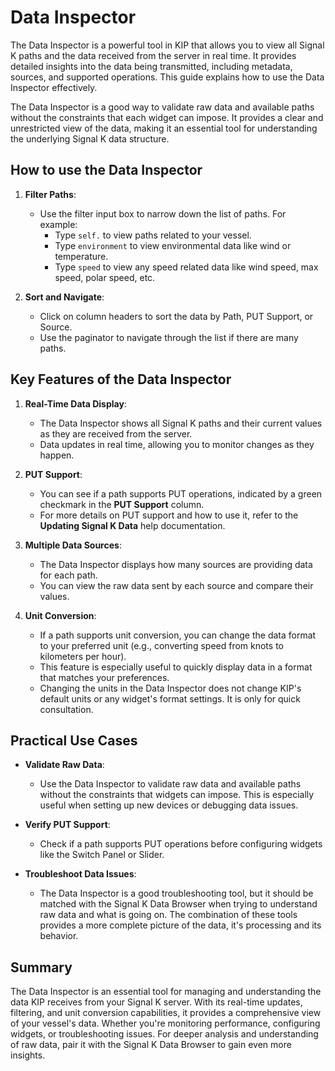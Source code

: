 # Data Inspector

The Data Inspector is a powerful tool in KIP that allows you to view all Signal K paths and the data received from the server in real time. It provides detailed insights into the data being transmitted, including metadata, sources, and supported operations. This guide explains how to use the Data Inspector effectively.

The Data Inspector is a good way to validate raw data and available paths without the constraints that each widget can impose. It provides a clear and unrestricted view of the data, making it an essential tool for understanding the underlying Signal K data structure.

## How to use the Data Inspector
1. **Filter Paths**:
   - Use the filter input box to narrow down the list of paths. For example:
     - Type `self.` to view paths related to your vessel.
     - Type `environment` to view environmental data like wind or temperature.
     - Type `speed` to view any speed related data like wind speed, max speed, polar speed, etc.

2. **Sort and Navigate**:
   - Click on column headers to sort the data by Path, PUT Support, or Source.
   - Use the paginator to navigate through the list if there are many paths.

## Key Features of the Data Inspector

1. **Real-Time Data Display**:
   - The Data Inspector shows all Signal K paths and their current values as they are received from the server.
   - Data updates in real time, allowing you to monitor changes as they happen.

2. **PUT Support**:
   - You can see if a path supports PUT operations, indicated by a green checkmark in the **PUT Support** column.
   - For more details on PUT support and how to use it, refer to the **Updating Signal K Data** help documentation.

3. **Multiple Data Sources**:
   - The Data Inspector displays how many sources are providing data for each path.
   - You can view the raw data sent by each source and compare their values.

4. **Unit Conversion**:
   - If a path supports unit conversion, you can change the data format to your preferred unit (e.g., converting speed from knots to kilometers per hour).
   - This feature is especially useful to quickly display data in a format that matches your preferences.
   - Changing the units in the Data Inspector does not change KIP's default units or any widget's format settings. It is only for quick consultation.

## Practical Use Cases

- **Validate Raw Data**:
  - Use the Data Inspector to validate raw data and available paths without the constraints that widgets can impose. This is especially useful when setting up new devices or debugging data issues.

- **Verify PUT Support**:
  - Check if a path supports PUT operations before configuring widgets like the Switch Panel or Slider.

- **Troubleshoot Data Issues**:
  - The Data Inspector is a good troubleshooting tool, but it should be matched with the Signal K Data Browser when trying to understand raw data and what is going on. The combination of these tools provides a more complete picture of the data, it's processing and its behavior.

## Summary

The Data Inspector is an essential tool for managing and understanding the data KIP receives from your Signal K server. With its real-time updates, filtering, and unit conversion capabilities, it provides a comprehensive view of your vessel's data. Whether you're monitoring performance, configuring widgets, or troubleshooting issues. For deeper analysis and understanding of raw data, pair it with the Signal K Data Browser to gain even more insights.
